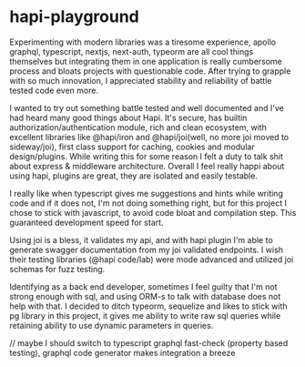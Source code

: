 # hapi-playground

Experimenting with modern libraries was a tiresome experience, apollo graphql, typescript, nextjs, next-auth, typeorm are all cool things themselves but integrating them in one application is really cumbersome process and bloats projects with questionable code. After trying to grapple with so much innovation, I appreciated stability and reliability of battle tested code even more.

I wanted to try out something battle tested and well documented and I've had heard many good things about Hapi. It's secure, has builtin authorization/authentication module, rich and clean ecosystem, with excellent libraries like @hapi/iron and @hapi/joi(well, no more joi moved to sideway/joi), first class support for caching, cookies and modular design/plugins. While writing this for some reason I felt a duty to talk shit about express & middleware architecture. Overall I feel really happi about using hapi, plugins are great, they are isolated and easily testable.

I really like when typescript gives me suggestions and hints while writing code and if it does not, I'm not doing something right, but for this project I chose to stick with javascript, to avoid code bloat and compilation step. This guaranteed development speed for start.

Using joi is a bless, it validates my api, and with hapi plugin I'm able to generate swagger documentation from my joi validated endpoints. I wish their testing libraries (@hapi code/lab) were mode advanced and utilized joi schemas for fuzz testing.

Identifying as a back end developer, sometimes I feel guilty that I'm not strong enough with sql, and using ORM-s to talk with database does not help with that. I decided to ditch typeorm, sequelize and likes to stick with pg library in this project, it gives me ability to write raw sql queries while retaining ability to use dynamic parameters in queries.

// maybe I should switch to typescript graphql fast-check (property based testing), graphql code generator makes integration a breeze
